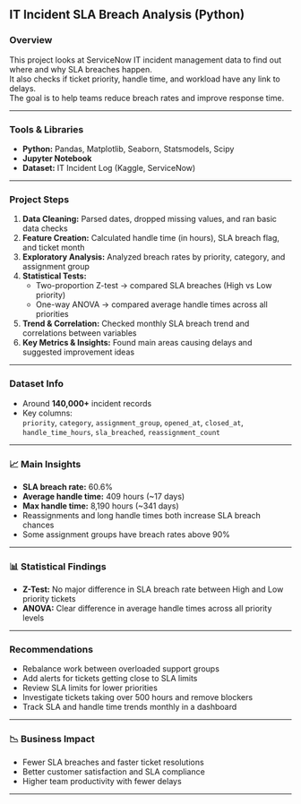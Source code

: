 ## IT Incident SLA Breach Analysis (Python)

### Overview  
This project looks at ServiceNow IT incident management data to find out where and why SLA breaches happen.  
It also checks if ticket priority, handle time, and workload have any link to delays.  
The goal is to help teams reduce breach rates and improve response time.

---

### Tools & Libraries  
- **Python:** Pandas, Matplotlib, Seaborn, Statsmodels, Scipy  
- **Jupyter Notebook**  
- **Dataset:** IT Incident Log (Kaggle, ServiceNow)

---

### Project Steps  
1. **Data Cleaning:** Parsed dates, dropped missing values, and ran basic data checks  
2. **Feature Creation:** Calculated handle time (in hours), SLA breach flag, and ticket month  
3. **Exploratory Analysis:** Analyzed breach rates by priority, category, and assignment group  
4. **Statistical Tests:**  
   - Two-proportion Z-test → compared SLA breaches (High vs Low priority)  
   - One-way ANOVA → compared average handle times across all priorities  
5. **Trend & Correlation:** Checked monthly SLA breach trend and correlations between variables  
6. **Key Metrics & Insights:** Found main areas causing delays and suggested improvement ideas

---

### Dataset Info  
- Around **140,000+** incident records  
- Key columns:  
  `priority`, `category`, `assignment_group`, `opened_at`, `closed_at`, `handle_time_hours`, `sla_breached`, `reassignment_count`

---

### 📈 Main Insights  
- **SLA breach rate:** 60.6%  
- **Average handle time:** 409 hours (~17 days)  
- **Max handle time:** 8,190 hours (~341 days)  
- Reassignments and long handle times both increase SLA breach chances  
- Some assignment groups have breach rates above 90%  

---

### 📊 Statistical Findings  
- **Z-Test:** No major difference in SLA breach rate between High and Low priority tickets  
- **ANOVA:** Clear difference in average handle times across all priority levels  

---

### Recommendations  
- Rebalance work between overloaded support groups  
- Add alerts for tickets getting close to SLA limits  
- Review SLA limits for lower priorities  
- Investigate tickets taking over 500 hours and remove blockers  
- Track SLA and handle time trends monthly in a dashboard  

---

### 📉 Business Impact  
- Fewer SLA breaches and faster ticket resolutions  
- Better customer satisfaction and SLA compliance  
- Higher team productivity with fewer delays  

---

